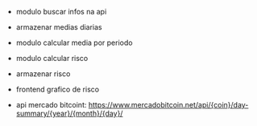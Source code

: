 - modulo buscar infos na api
- armazenar medias diarias
- modulo calcular media por periodo
- modulo calcular risco
- armazenar risco

- frontend grafico de risco


- api mercado bitcoint: https://www.mercadobitcoin.net/api/{coin}/day-summary/{year}/{month}/{day}/
